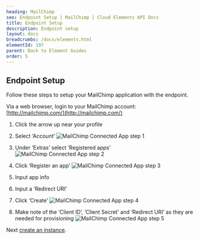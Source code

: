 ```yaml
---
heading: MailChimp
seo: Endpoint Setup | MailChimp | Cloud Elements API Docs
title: Endpoint Setup
description: Endpoint setup
layout: docs
breadcrumbs: /docs/elements.html
elementId: 197
parent: Back to Element Guides
order: 5
---
```


## Endpoint Setup

Follow these steps to setup your MailChimp application with the endpoint.

Via a web browser, login to your MailChimp account:
[http://mailchimp.com/](http://mailchimp.com/)

1. Click the arrow up near your profile

2. Select ‘Account’
![MailChimp Connected App step 1](http://cloud-elements.com/wp-content/uploads/2016/01/MailchimpAPI1.png)

3. Under ‘Extras’ select ‘Registered apps’
![MailChimp Connected App step 2](http://cloud-elements.com/wp-content/uploads/2016/01/MailchimpAPI2.png)

4. Click ‘Register an app’
![MailChimp Connected App step 3](http://cloud-elements.com/wp-content/uploads/2016/01/MailchimpAPI3.png)

5. Input app info

6. Input a ‘Redirect URI’

7. Click ‘Create’
![MailChimp Connected App step 4](http://cloud-elements.com/wp-content/uploads/2016/01/MailchimpAPI4.png)

8. Make note of the ‘Client ID’, ‘Client Secret’ and ‘Redirect URI’ as they are needed for provisioning
![MailChimp Connected App step 5](http://cloud-elements.com/wp-content/uploads/2016/01/MailchimpAPI5.png)

Next [create an instance](mailchimp-create-instance.html).

